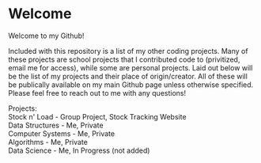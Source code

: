 # Welcome
Welcome to my Github!

Included with this repository is a list of my other coding projects. Many of these projects are school projects that I contributed code to (privitized, email me for access), while some are personal projects.
Laid out below will be the list of my projects and their place of origin/creator. All of these will be publically available on my main Github page unless otherwise specified. Please feel free to reach out to me with any questions!

Projects: <br />
Stock n' Load - Group Project, Stock Tracking Website <br />
Data Structures - Me, Private <br />
Computer Systems - Me, Private <br />
Algorithms - Me, Private <br />
Data Science - Me, In Progress (not added) <br />
